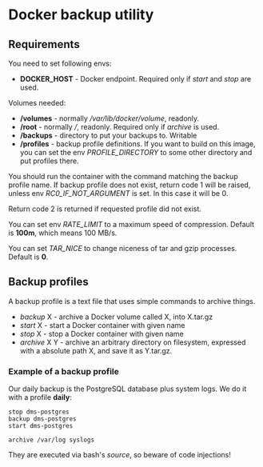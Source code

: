 # Docker backup utility


## Requirements

You need to set following envs:

* **DOCKER_HOST** - Docker endpoint. Required only if _start_ and _stop_ are used.

Volumes needed:

* **/volumes** - normally _/var/lib/docker/volume_, readonly.
* **/root** - normally _/_, readonly. Required only if _archive_ is used.
* **/backups** - directory to put your backups to. Writable
* **/profiles** - backup profile definitions. If you want to build
  on this image, you can set the env _PROFILE_DIRECTORY_ to some other directory
  and put profiles there.

You should run the container with the command matching the backup profile name.
If backup profile does not exist, return code 1 will be raised,
unless env _RC0_IF_NOT_ARGUMENT_ is set. In this case it will be 0.

Return code 2 is returned if requested profile did not exist.

You can set env _RATE_LIMIT_ to a maximum speed of compression. Default is **100m**,
which means 100 MB/s.

You can set _TAR_NICE_ to change niceness of tar and gzip processes. Default is **0**.

## Backup profiles

A backup profile is a text file that uses simple commands to archive things.

* _backup_ X - archive a Docker volume called X, into X.tar.gz
* _start_ X - start a Docker container with given name
* _stop_ X - stop a Docker container with given name
* _archive_ X Y - archive an arbitrary directory on filesystem, expressed
  with a absolute path X, and save it as Y.tar.gz.

### Example of a backup profile

Our daily backup is the PostgreSQL database plus system logs. We do it
with a profile **daily**:

```
stop dms-postgres
backup dms-postgres
start dms-postgres

archive /var/log syslogs
```

They are executed via bash's _source_, so beware of code injections!
